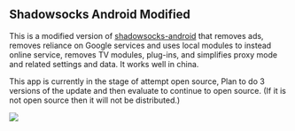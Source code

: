 ## Shadowsocks Android Modified

This is a modified version of [shadowsocks-android](https://github.com/shadowsocks/shadowsocks-android) that removes ads, removes reliance on Google services and uses local modules to instead online service, removes TV modules, plug-ins, and simplifies proxy mode and related settings and data. It works well in china.

This app is currently in the stage of attempt open source, Plan to do 3 versions of the update and then evaluate to continue to open source. (If it is not open source then it will not be distributed.)

![](https://github.com/xinlake/shadowsocks-android-modified/raw/master/Assets/srceen-1.jpg)
